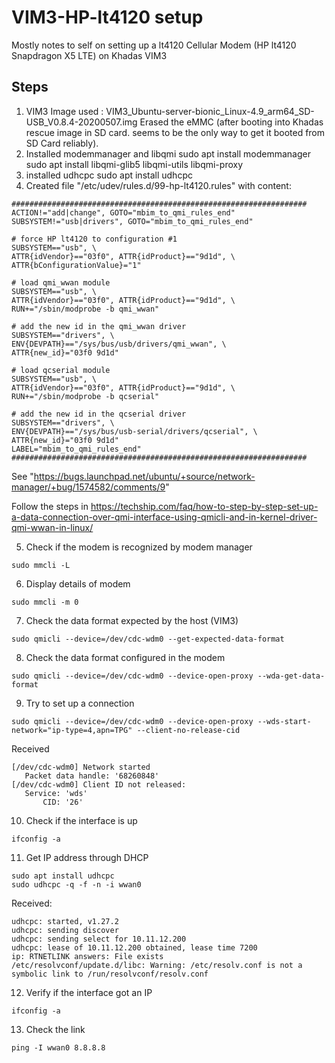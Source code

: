 # VIM3-HP-lt4120 setup

Mostly notes to self on setting up a lt4120 Cellular Modem (HP lt4120 Snapdragon X5 LTE) on Khadas VIM3

## Steps

1. VIM3 Image used   : VIM3_Ubuntu-server-bionic_Linux-4.9_arm64_SD-USB_V0.8.4-20200507.img
   Erased the eMMC (after booting into  Khadas rescue image in SD card. seems to be the only way to get it booted from SD Card reliably).
2. Installed modemmanager and libqmi
   sudo apt install modemmanager
   sudo apt install libqmi-glib5 libqmi-utils libqmi-proxy
3. installed udhcpc
   sudo apt install udhcpc
4. Created file   "/etc/udev/rules.d/99-hp-lt4120.rules" with content:
```
##################################################################
ACTION!="add|change", GOTO="mbim_to_qmi_rules_end"
SUBSYSTEM!="usb|drivers", GOTO="mbim_to_qmi_rules_end"

# force HP lt4120 to configuration #1
SUBSYSTEM=="usb", \
ATTR{idVendor}=="03f0", ATTR{idProduct}=="9d1d", \
ATTR{bConfigurationValue}="1"

# load qmi_wwan module
SUBSYSTEM=="usb", \
ATTR{idVendor}=="03f0", ATTR{idProduct}=="9d1d", \
RUN+="/sbin/modprobe -b qmi_wwan"

# add the new id in the qmi_wwan driver
SUBSYSTEM=="drivers", \
ENV{DEVPATH}=="/sys/bus/usb/drivers/qmi_wwan", \
ATTR{new_id}="03f0 9d1d"

# load qcserial module
SUBSYSTEM=="usb", \
ATTR{idVendor}=="03f0", ATTR{idProduct}=="9d1d", \
RUN+="/sbin/modprobe -b qcserial"

# add the new id in the qcserial driver
SUBSYSTEM=="drivers", \
ENV{DEVPATH}=="/sys/bus/usb-serial/drivers/qcserial", \
ATTR{new_id}="03f0 9d1d"
LABEL="mbim_to_qmi_rules_end"
##################################################################
```
  See "https://bugs.launchpad.net/ubuntu/+source/network-manager/+bug/1574582/comments/9"
  
  Follow the steps in https://techship.com/faq/how-to-step-by-step-set-up-a-data-connection-over-qmi-interface-using-qmicli-and-in-kernel-driver-qmi-wwan-in-linux/

 5. Check if the modem is recognized by modem manager
 ```
 sudo mmcli -L
 ```
 6. Display details of modem
 ```
 sudo mmcli -m 0
 ```
 7. Check the data format expected by the host (VIM3)
 ```
 sudo qmicli --device=/dev/cdc-wdm0 --get-expected-data-format
 ```
 8. Check the data format configured in the modem
 ```
 sudo qmicli --device=/dev/cdc-wdm0 --device-open-proxy --wda-get-data-format
 ```
 9. Try to set up a connection
 ```
 sudo qmicli --device=/dev/cdc-wdm0 --device-open-proxy --wds-start-network="ip-type=4,apn=TPG" --client-no-release-cid
 ```
 Received
 ```
 [/dev/cdc-wdm0] Network started
	Packet data handle: '68260848'
[/dev/cdc-wdm0] Client ID not released:
	Service: 'wds'
	    CID: '26'
```

 10. Check if the interface is up
 ```
 ifconfig -a
 ```
 11. Get IP address through DHCP
 ```
 sudo apt install udhcpc
 sudo udhcpc -q -f -n -i wwan0
 ```
 Received:
 ```
 udhcpc: started, v1.27.2
udhcpc: sending discover
udhcpc: sending select for 10.11.12.200
udhcpc: lease of 10.11.12.200 obtained, lease time 7200
ip: RTNETLINK answers: File exists
/etc/resolvconf/update.d/libc: Warning: /etc/resolv.conf is not a symbolic link to /run/resolvconf/resolv.conf
```

 12. Verify if the interface got an IP
 ```
 ifconfig -a
 ```
 13. Check the link
 ```
 ping -I wwan0 8.8.8.8
 ```
 
 

 

